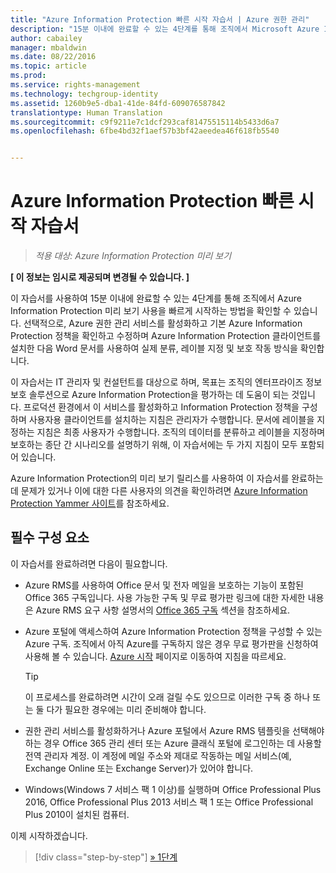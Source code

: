 ```yaml
---
title: "Azure Information Protection 빠른 시작 자습서 | Azure 권한 관리"
description: "15분 이내에 완료할 수 있는 4단계를 통해 조직에서 Microsoft Azure Information Protection 사용을 빠르게 시작하는 방법을 확인할 수 있는 소개 자습서입니다."
author: cabailey
manager: mbaldwin
ms.date: 08/22/2016
ms.topic: article
ms.prod: 
ms.service: rights-management
ms.technology: techgroup-identity
ms.assetid: 1260b9e5-dba1-41de-84fd-609076587842
translationtype: Human Translation
ms.sourcegitcommit: c9f9211e7c1dcf293caf81475515114b5433d6a7
ms.openlocfilehash: 6fbe4bd32f1aef57b3bf42aeedea46f618fb5540


---
```


# Azure Information Protection 빠른 시작 자습서 

>*적용 대상: Azure Information Protection 미리 보기*

**[ 이 정보는 임시로 제공되며 변경될 수 있습니다. ]**

이 자습서를 사용하여 15분 이내에 완료할 수 있는 4단계를 통해 조직에서 Azure Information Protection 미리 보기 사용을 빠르게 시작하는 방법을 확인할 수 있습니다. 선택적으로, Azure 권한 관리 서비스를 활성화하고 기본 Azure Information Protection 정책을 확인하고 수정하며 Azure Information Protection 클라이언트를 설치한 다음 Word 문서를 사용하여 실제 분류, 레이블 지정 및 보호 작동 방식을 확인합니다.

이 자습서는 IT 관리자 및 컨설턴트를 대상으로 하며, 목표는 조직의 엔터프라이즈 정보 보호 솔루션으로 Azure Information Protection을 평가하는 데 도움이 되는 것입니다. 프로덕션 환경에서 이 서비스를 활성화하고 Information Protection 정책을 구성하며 사용자용 클라이언트를 설치하는 지침은 관리자가 수행합니다. 문서에 레이블을 지정하는 지침은 최종 사용자가 수행합니다. 조직의 데이터를 분류하고 레이블을 지정하며 보호하는 종단 간 시나리오를 설명하기 위해, 이 자습서에는 두 가지 지침이 모두 포함되어 있습니다. 

Azure Information Protection의 미리 보기 릴리스를 사용하여 이 자습서를 완료하는 데 문제가 있거나 이에 대한 다른 사용자의 의견을 확인하려면 [Azure Information Protection Yammer 사이트](https://www.yammer.com/askipteam/#/threads/inGroup?type=in_group&feedId=8652489&view=all)를 참조하세요.

## 필수 구성 요소 
이 자습서를 완료하려면 다음이 필요합니다.

- Azure RMS를 사용하여 Office 문서 및 전자 메일을 보호하는 기능이 포함된 Office 365 구독입니다. 사용 가능한 구독 및 무료 평가판 링크에 대한 자세한 내용은 Azure RMS 요구 사항 설명서의 [Office 365 구독](../get-started/requirements-subscriptions.md#office-365-subscription) 섹션을 참조하세요.

- Azure 포털에 액세스하여 Azure Information Protection 정책을 구성할 수 있는 Azure 구독. 조직에서 아직 Azure를 구독하지 않은 경우 무료 평가판을 신청하여 사용해 볼 수 있습니다. [Azure 시작](https://account.windowsazure.com/organization) 페이지로 이동하여 지침을 따르세요.

  > [!TIP] 
  > 이 프로세스를 완료하려면 시간이 오래 걸릴 수도 있으므로 이러한 구독 중 하나 또는 둘 다가 필요한 경우에는 미리 준비해야 합니다.

- 권한 관리 서비스를 활성화하거나 Azure 포털에서 Azure RMS 템플릿을 선택해야 하는 경우 Office 365 관리 센터 또는 Azure 클래식 포털에 로그인하는 데 사용할 전역 관리자 계정. 이 계정에 메일 주소와 제대로 작동하는 메일 서비스(예, Exchange Online 또는 Exchange Server)가 있어야 합니다.

- Windows(Windows 7 서비스 팩 1 이상)를 실행하며 Office Professional Plus 2016, Office Professional Plus 2013 서비스 팩 1 또는 Office Professional Plus 2010이 설치된 컴퓨터. 

이제 시작하겠습니다.

>[!div class="step-by-step"]
[&#187; 1단계](infoprotect-tutorial-step1.md)





<!--HONumber=Aug16_HO4-->



